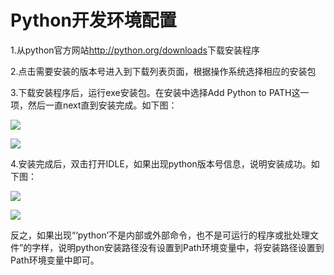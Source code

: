 # Python开发环境配置
1.从python官方网站<http://python.org/downloads>下载安装程序

2.点击需要安装的版本号进入到下载列表页面，根据操作系统选择相应的安装包

3.下载安装程序后，运行exe安装包。在安装中选择Add Python to PATH这一项，然后一直next直到安装完成。如下图：


![]("https://github.com/1006269809/Data_mining/blob/master/image/%E5%AE%89%E8%A3%85%E5%90%91%E5%AF%BC.png")


![]("https://github.com/1006269809/Data_mining/blob/master/image/%E5%AE%89%E8%A3%85%E6%88%90%E5%8A%9F.png")


4.安装完成后，双击打开IDLE，如果出现python版本号信息，说明安装成功。如下图：


![]("https://github.com/1006269809/Data_mining/blob/master/image/%E6%A3%80%E6%9F%A5%E5%AE%89%E8%A3%85%E6%98%AF%E5%90%A6%E6%88%90%E5%8A%9F.png")


![]("https://github.com/1006269809/Data_mining/blob/master/image/%E5%BE%97%E5%88%B0%E7%89%88%E6%9C%AC%E5%8F%B7.png")


反之，如果出现“‘python’不是内部或外部命令，也不是可运行的程序或批处理文件”的字样，说明python安装路径没有设置到Path环境变量中，将安装路径设置到Path环境变量中即可。
